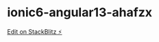 # ionic6-angular13-ahafzx

[Edit on StackBlitz ⚡️](https://stackblitz.com/edit/ionic6-angular13-ahafzx)